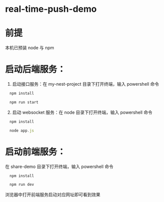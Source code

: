# real-time-push-demo

# 前提

本机已预装 node 与 npm

# 启动后端服务：

1. 启动接口服务：在 my-nest-project 目录下打开终端，输入 powershell 命令

```js
  npm install

  npm run start
```

2. 启动 websocket 服务：在 node 目录下打开终端，输入 powershell 命令

```js
  npm install

  node app.js
```

# 启动前端服务：

在 share-demo 目录下打开终端，输入 powershell 命令

```js
  npm install

  npm run dev
```

浏览器中打开前端服务启动对应网址即可看到效果
